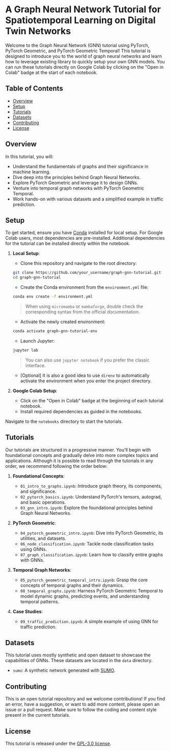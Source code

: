 # A Graph Neural Network Tutorial for Spatiotemporal Learning on Digital Twin Networks

Welcome to the Graph Neural Network (GNN) tutorial using PyTorch, PyTorch Geometric, and PyTorch Geometric Temporal!
This tutorial is designed to introduce you to the world of graph neural networks and learn how to leverage existing library to quickly setup your own GNN models.
You can run these tutorials directly on Google Colab by clicking on the "Open in Colab" badge at the start of each notebook.

## Table of Contents

- [Overview](#overview)
- [Setup](#setup)
- [Tutorials](#tutorials)
- [Datasets](#datasets)
- [Contributing](#contributing)
- [License](#license)

## Overview

In this tutorial, you will:

- Understand the fundamentals of graphs and their significance in machine learning.
- Dive deep into the principles behind Graph Neural Networks.
- Explore PyTorch Geometric and leverage it to design GNNs.
- Venture into temporal graph networks with PyTorch Geometric Temporal.
- Work hands-on with various datasets and a simplified example in traffic prediction.

## Setup

To get started, ensure you have [Conda](https://docs.conda.io/en/latest/) installed for local setup.
For Google Colab users, most dependencies are pre-installed.
Additional dependencies for the tutorial can be installed directly within the notebook.

1. **Local Setup**:

   - Clone this repository and navigate to the root directory:

   ```bash
   git clone https://github.com/your_username/graph-gnn-tutorial.git
   cd graph-gnn-tutorial
   ```

   - Create the Conda environment from the `environment.yml` file:

   ```bash
   conda env create -f environment.yml
   ```

    > When using `micromamba` or `mambaforge`, double check the corresponding syntax from the official documentation. 

   - Activate the newly created environment:

   ```bash
   conda activate graph-gnn-tutorial-env
   ```

   - Launch Jupyter:

   ```bash
   jupyter lab
   ```

   > You can also use `jupyter notebook` if you prefer the classic interface.

   - [Optional] It is also a good idea to use `direnv` to automatically activate the environment when you enter the project directory.

2. **Google Colab Setup**:

   - Click on the "Open in Colab" badge at the beginning of each tutorial notebook.
   - Install required dependencies as guided in the notebooks.

Navigate to the `notebooks` directory to start the tutorials.

## Tutorials

Our tutorials are structured in a progressive manner.
You'll begin with foundational concepts and gradually delve into more complex topics and applications.
Although it is possible to read through the tutorials in any order, we recommend following the order below:

1. **Foundational Concepts**:
   - `01_intro_to_graphs.ipynb`: Introduce graph theory, its components, and significance.
   - `02_pytorch_basics.ipynb`: Understand PyTorch's tensors, autograd, and basic operations.
   - `03_gnn_intro.ipynb`: Explore the foundational principles behind Graph Neural Networks.

2. **PyTorch Geometric**:
   - `04_pytorch_geometric_intro.ipynb`: Dive into PyTorch Geometric, its utilities, and datasets.
   - `06_node_classification.ipynb`: Tackle node classification tasks using GNNs.
   - `07_graph_classification.ipynb`: Learn how to classify entire graphs with GNNs.

3. **Temporal Graph Networks**:
   - `05_pytorch_geometric_temporal_intro.ipynb`: Grasp the core concepts of temporal graphs and their dynamics.
   - `08_temporal_graphs.ipynb`: Harness PyTorch Geometric Temporal to model dynamic graphs, predicting events, and understanding temporal patterns.

4. **Case Studies**:
   - `09_traffic_prediction.ipynb`: A simple example of using GNN for traffic prediction.

## Datasets

This tutorial uses mostly synthetic and open dataset to showcase the capabilities of GNNs.
These datasets are located in the `data` directory.

- `sumo`: A synthetic network generated with [SUMO](https://www.eclipse.org/sumo/).

## Contributing

This is an open tutorial repository and we welcome contributions!
If you find an error, have a suggestion, or want to add more content, please open an issue or a pull request.
Make sure to follow the coding and content style present in the current tutorials.

## License

This tutorial is released under the [GPL-3.0 license](LICENSE).
